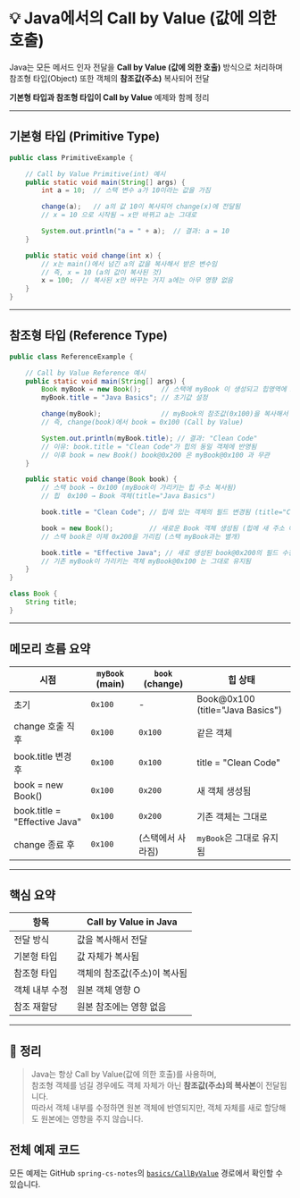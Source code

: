# 💡 Java에서의 Call by Value (값에 의한 호출)

Java는 모든 메서드 인자 전달을 **Call by Value (값에 의한 호출)** 방식으로 처리하며  
참조형 타입(Object) 또한 객체의 **참조값(주소)** 복사되어 전달

**기본형 타입과 참조형 타입이 Call by Value** 예제와 함께 정리

---

## 기본형 타입 (Primitive Type)

```java
public class PrimitiveExample {

    // Call by Value Primitive(int) 예시
    public static void main(String[] args) {
        int a = 10;  // 스택 변수 a가 10이라는 값을 가짐

        change(a);   // a의 값 10이 복사되어 change(x)에 전달됨
        // x = 10 으로 시작됨 → x만 바뀌고 a는 그대로

        System.out.println("a = " + a);  // 결과: a = 10
    }

    public static void change(int x) {
        // x는 main()에서 넘긴 a의 값을 복사해서 받은 변수임
        // 즉, x = 10 (a의 값이 복사된 것)
        x = 100;  // 복사된 x만 바꾸는 거지 a에는 아무 영향 없음
    }
}
```

---

## 참조형 타입 (Reference Type)

```java
public class ReferenceExample {

    // Call by Value Reference 예시
    public static void main(String[] args) {
        Book myBook = new Book();     // 스택에 myBook 이 생성되고 힙영역에 Book 객체 생성됨 → 주소 myBook@0x100
        myBook.title = "Java Basics"; // 초기값 설정

        change(myBook);               // myBook의 참조값(0x100)을 복사해서 change()로 전달
        // 즉, change(book)에서 book = 0x100 (Call by Value)

        System.out.println(myBook.title); // 결과: "Clean Code"
        // 이유: book.title = "Clean Code"가 힙의 동일 객체에 반영됨
        // 이후 book = new Book() book@0x200 은 myBook@0x100 과 무관
    }

    public static void change(Book book) {
        // 스택 book → 0x100 (myBook이 가리키는 힙 주소 복사됨)
        // 힙  0x100 → Book 객체(title="Java Basics")

        book.title = "Clean Code"; // 힙에 있는 객체의 필드 변경됨 (title="Clean Code")

        book = new Book();         // 새로운 Book 객체 생성됨 (힙에 새 주소 예: 0x200)
        // 스택 book은 이제 0x200을 가리킴 (스택 myBook과는 별개)

        book.title = "Effective Java"; // 새로 생성된 book@0x200의 필드 수정됨
        // 기존 myBook이 가리키는 객체 myBook@0x100 는 그대로 유지됨
    }
}

class Book {
    String title;
}
```

---

## 메모리 흐름 요약

| 시점                     | `myBook` (main) | `book` (change) | 힙 상태 |
|--------------------------|------------------|------------------|----------|
| 초기                     | `0x100`          | -                | Book@0x100 (title="Java Basics") |
| change 호출 직후         | `0x100`          | `0x100`          | 같은 객체 |
| book.title 변경 후       | `0x100`          | `0x100`          | title = "Clean Code" |
| book = new Book()        | `0x100`          | `0x200`          | 새 객체 생성됨 |
| book.title = "Effective Java" | `0x100`   | `0x200`          | 기존 객체는 그대로 |
| change 종료 후           | `0x100`          | (스택에서 사라짐) | `myBook`은 그대로 유지됨 |

---

## 핵심 요약

| 항목               | Call by Value in Java |
|--------------------|----------------------|
| 전달 방식           | 값을 복사해서 전달 |
| 기본형 타입         | 값 자체가 복사됨 |
| 참조형 타입         | 객체의 참조값(주소)이 복사됨 |
| 객체 내부 수정      | 원본 객체 영향 O |
| 참조 재할당         | 원본 참조에는 영향 없음 |

---

## 📝 정리

> Java는 항상 Call by Value(값에 의한 호출)를 사용하며,  
> 참조형 객체를 넘길 경우에도 객체 자체가 아닌 **참조값(주소)의 복사본**이 전달됩니다.  
> 따라서 객체 내부를 수정하면 원본 객체에 반영되지만, 객체 자체를 새로 할당해도 원본에는 영향을 주지 않습니다.

## 전체 예제 코드

모든 예제는 GitHub `spring-cs-notes`의 [`basics/CallByValue`](https://github.com/devHjlee/spring-cs-notes/tree/main/src/main/java/com/lhj/springcsnotes/basics/callbyvalue) 경로에서 확인할 수 있습니다.
